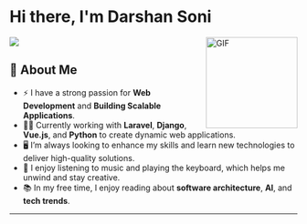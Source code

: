 # Hi there, I'm Darshan Soni
<img align="right" alt="GIF" height="160px" src="https://wallpapers-clan.com/wp-content/uploads/2024/08/mha-serious-izuku-midoriya-gif-desktop-wallpaper-preview.gif" />

<p align="left">
  <a href="https://github.com/DenverCoder1/readme-typing-svg">
    <img src="https://readme-typing-svg.herokuapp.com/?lines=Welcome+to+my+profile;Developer+and+Penetration+Tester;Passionate+about+Tech+and+Security;Always+learning+new+skills!&font=Fira%20Code&center=true&width=460&height=50&color=00FFFF&vCenter=true&size=22">
  </a>
</p>


## 💫 About Me
- ⚡ I have a strong passion for **Web Development** and **Building Scalable Applications**.
- 👨‍💻 Currently working with **Laravel**, **Django**, **Vue.js**, and **Python** to create dynamic web applications.
- 🖥️ I’m always looking to enhance my skills and learn new technologies to deliver high-quality solutions.
- 🎵 I enjoy listening to music and playing the keyboard, which helps me unwind and stay creative.
- 📚 In my free time, I enjoy reading about **software architecture**, **AI**, and **tech trends**.

---
</p>

